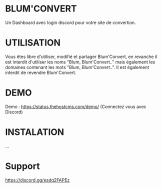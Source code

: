 # BLUM'CONVERT
Un Dashboard avec login discord pour votre site de convertion.

# UTILISATION
Vous êtes libre d'utiliser, modifié et partager Blum'Convert, en revanche il est interdit d'utiliser les noms "Blum, Blum'Convert.." mais également les domaines contenant les mots "Blum, Blum'Convert..". Il est également interdit de revendre Blum'Convert.

# DEMO
Demo : https://status.thehostcms.com/demo/ (Connectez vous avec Discord)

# INSTALATION
...

# Support
https://discord.gg/esdq2FAPEz
